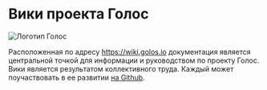 # Вики проекта Голос

![Логотип Голос](https://raw.githubusercontent.com/GolosChain/wiki/master/_images/golos_logo.png)

Расположенная по адресу https://wiki.golos.io документация является центральной точкой для информации и руководством по проекту Голос. Вики является результатом коллективного труда. Каждый может поучаствовать в ее развитии [на Github](https://github.com/GolosChain/wiki).

